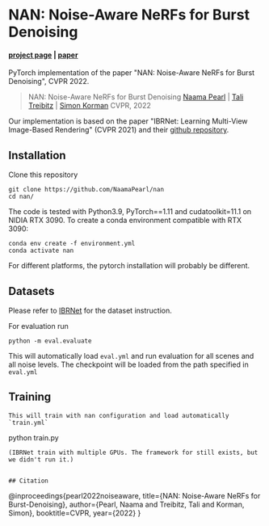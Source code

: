 # NAN: Noise-Aware NeRFs for Burst Denoising

#### [project page](https://noise-aware-nerf.github.io) | [paper](https://arxiv.org/abs/2204.04668) 

[//]: # (| [model <mark>TODO]&#40;&#41;)
PyTorch implementation of the paper "NAN: Noise-Aware NeRFs for Burst Denoising", CVPR 2022.

> NAN: Noise-Aware NeRFs for Burst Denoising
> [Naama Pearl](mailto:naama.pearl@gmail.com) | [Tali Treibitz](https://www.viseaon.haifa.ac.il/) | [Simon Korman](https://www.cs.haifa.ac.il/~skorman/)
> CVPR, 2022


Our implementation is based on the paper "IBRNet: Learning Multi-View Image-Based Rendering" (CVPR 2021) and their [github repository](https://github.com/googleinterns/IBRNet).



## Installation
Clone this repository
```
git clone https://github.com/NaamaPearl/nan 
cd nan/
```

The code is tested with Python3.9, PyTorch==1.11 and cudatoolkit=11.1 on NIDIA RTX 3090. To create a conda environment compatible with RTX 3090:
```
conda env create -f environment.yml
conda activate nan
```
For different platforms, the pytorch installation will probably be different.

## Datasets
Please refer to [IBRNet](https://github.com/googleinterns/IBRNet) for the dataset instruction.

[//]: # (## Evaluation)

[//]: # (Our checkpoints can be downloaded using: <mark>TODO)

[//]: # (```)

[//]: # (gdown ****)

[//]: # (unzip pretrained_model.zip)

[//]: # (```)

For evaluation run
```
python -m eval.evaluate
```
This will automatically load `eval.yml` and run evaluation for all scenes and all noise levels.
The checkpoint will be loaded from the path specified in `eval.yml`

[//]: # (## Rendering videos of smooth camera paths <mark>TODO)

[//]: # (Videos can be generated using)

[//]: # (```)

[//]: # (python -m eval.render_llff_video )

[//]: # (```)

## Training

```
This will train with nan configuration and load automatically `train.yml`
```
python train.py 
```
(IBRNet train with multiple GPUs. The framework for still exists, but we didn't run it.)
 
 
## Citation
```
 
@inproceedings{pearl2022noiseaware,
    title={NAN: Noise-Aware NeRFs for Burst-Denoising},
    author={Pearl, Naama and Treibitz, Tali and Korman, Simon},
    booktitle=CVPR,
    year={2022}
}

```

